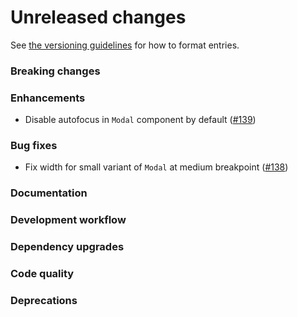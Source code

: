 # Unreleased changes

See [the versioning guidelines](VERSIONING.md) for how to format entries.

### Breaking changes

### Enhancements

-   Disable autofocus in `Modal` component by default ([#139](https://github.com/FieldLevel/FieldLevelPlaybook/pull/139))

### Bug fixes

-   Fix width for small variant of `Modal` at medium breakpoint ([#138](https://github.com/FieldLevel/FieldLevelPlaybook/pull/138))

### Documentation

### Development workflow

### Dependency upgrades

### Code quality

### Deprecations
